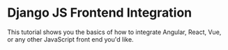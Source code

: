 # Django JS Frontend Integration

This tutorial shows you the basics of how to integrate Angular, React, Vue, or any other JavaScript front end you'd like.